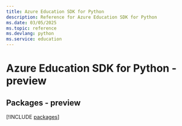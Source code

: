 ```yaml
---
title: Azure Education SDK for Python
description: Reference for Azure Education SDK for Python
ms.date: 03/05/2025
ms.topic: reference
ms.devlang: python
ms.service: education
---
```

# Azure Education SDK for Python - preview
## Packages - preview
[!INCLUDE [packages](education-index.md)]